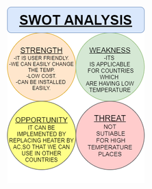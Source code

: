 ![SWOT](https://github.com/pavankalyanmedishetty/stepin_embeddeb_c/blob/94728435295c0ef044759ba18b0854108d8d7543/1_Requirements/SWOT.png)
